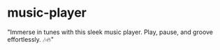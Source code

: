 # music-player
"Immerse in tunes with this sleek music player. Play, pause, and groove effortlessly. 🎶🔥"
